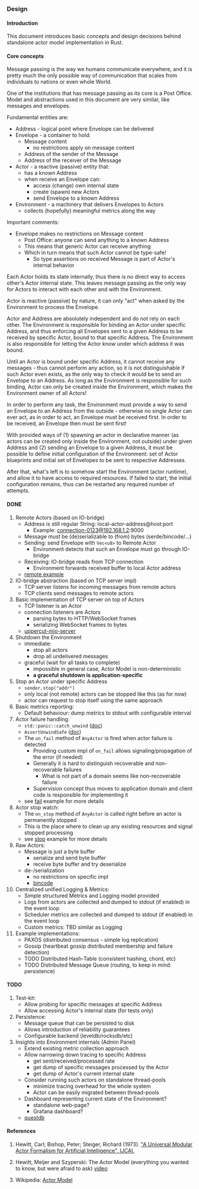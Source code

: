 ### Design

#### Introduction

This document introduces basic concepts and design decisions behind standalone 
actor model implementation in Rust.

#### Core concepts

Message passing is the way we humans communicate everywhere, and it is pretty much 
the only possible way of communication that scales from individuals to nations or 
even whole World.

One of the institutions that has message passing as its core is a Post Office. 
Model and abstractions used in this document are very similar, like messages 
and envelopes.

Fundamental entities are:
- Address - logical point where Envelope can be delivered
- Envelope - a container to hold:
  - Message content
    - no restrictions apply on message content
  - Address of the sender of the Message
  - Address of the receiver of the Message
- Actor - a reactive (passive) entity that:
  - has a known Address
  - when receive an Envelope can:
    - access (change) own internal state
    - create (spawn) new Actors
    - send Envelope to a known Address
- Environment - a machinery that delivers Envelopes to Actors
  - collects (hopefully) meaningful metrics along the way

Important comments:
- Envelope makes no restrictions on Message content
  - Post Office: anyone can send anything to a known Address
  - This means that generic Actor can receive anything
  - Which in turn means that such Actor cannot be type-safe!
    - So type assertions on received Message is part of Actor's internal behavior

Each Actor holds its state internally, thus there is no direct way to access 
other's Actor internal state. This leaves message passing as the only way for 
Actors to interact with each other and with the Environment.

Actor is reactive (passive) by nature, it can only "act" when asked by the 
Environment to process the Envelope.

Actor and Address are absolutely independent and do not rely on each other. 
The Environment is responsible for binding an Actor under specific Address, 
and thus enforcing all Envelopes sent to a given Address to be received by
specific Actor, bound to that specific Address. The Environment is also 
responsible for letting the Actor know under which address it was bound.

Until an Actor is bound under specific Address, it cannot receive any messages -
thus cannot perform any action, so it is not distinguishable if such Actor even 
exists, as the only way to check it would be to send an Envelope to an Address.
As long as the Environment is responsible for such binding, Actor can only be
created inside the Environment, which makes the Environment owner of all Actors!

In order to perform any task, the Environment must provide a way to send an
Envelope to an Address from the outside - otherwise no single Actor can ever act, 
as in order to act, an Envelope must be received first. In order to be received, 
an Envelope then must be sent first!

With provided ways of (1) spawning an actor in declarative manner (as actors can
be created only inside the Environment, not outside) under given Address and (2)
sending an Envelope to a given Address, it must be possible to define initial 
configuration of the Environment: set of Actor blueprints and initial set of 
Envelopes to be sent to respective Addresses.

After that, what's left is to somehow start the Environment (actor runtime), and 
allow it to have access to required resources. If failed to start, the initial
configuration remains, thus can be restarted any required number of attempts.

#### DONE
1. Remote Actors (based on IO-bridge)
   - Address is still regular String: local-actor-address@host:port
     - Example: connection-0123@192.168.1.2:9000
   - Message must be (de)serializable to (from) bytes (serde/bincode/...)
   - Sending: send Envelope with `Vec<u8>` to Remote Actor
     - Environment detects that such an Envelope must go through IO-bridge
   - Receiving: IO-bridge reads from TCP connection
     - Environment forwards received buffer to local Actor address
   - [remote example](https://github.com/sergey-melnychuk/uppercut/blob/master/examples/remote.rs)
1. IO-bridge abstraction (based on TCP server impl)
   - TCP server listens for incoming messages from remote actors
   - TCP clients send messages to remote actors
1. Basic implementation of TCP server on top of Actors
   - TCP listener is an Actor
   - connection listeners are Actors
     - parsing bytes to HTTP/WebSocket frames
     - serializing WebSocket frames to bytes
   - [uppercut-mio-server](https://github.com/sergey-melnychuk/uppercut-lab/tree/master/uppercut-mio-server)
1. Shutdown the Environment
   - immediate:
     - stop all actors
     - drop all undelivered messages
   - graceful (wait for all tasks to complete)
     - impossible in general case, Actor Model is non-deterministic
     - **a graceful shutdown is application-specific**
1. Stop an Actor under specific Address
   - `sender.stop("addr")`
   - only local (not remote) actors can be stopped like this (as for now)
   - actor can request to stop itself using the same approach
1. Basic metrics reporting:
   - Default behaviour: dump metrics to stdout with configurable interval
1. Actor failure handling:
   - `std::panic::catch_unwind` ([doc](https://doc.rust-lang.org/std/panic/fn.catch_unwind.html))
   - `AssertUnwindSafe` ([doc](https://doc.rust-lang.org/std/panic/struct.AssertUnwindSafe.html))
   - The `on_fail` method of `AnyActor` is fired when actor failure is detected
     - Providing custom impl of `on_fail` allows signaling/propagation of the error (if needed)
     - Generally it is hard to distinguish recoverable and non-recoverable failures
       - What is not part of a domain seems like non-recoverable failure
     - Supervision concept thus moves to application domain and client code is responsible for implementing it
   - see [fail](/examples/fail.rs) example for more details
1. Actor stop watch:
   - The `on_stop` method of `AnyActor` is called right before an actor is permanently stopped
   - This is the place where to clean up any existing resources and signal stopped processing
   - see [stop](/examples/stop.rs) example for more details
1. Raw Actors:
   - Message is just a byte buffer
     - serialize and send byte buffer
     - receive byte buffer and try deserialize
   - de-/serialization
     - no restrictions on specific impl
     - [bincode](https://github.com/servo/bincode)
1. Centralized unified Logging & Metrics:
   - Simple structured Metrics and Logging model provided
   - Logs from actors are collected and dumped to stdout (if enabled) in the event loop
   - Scheduler metrics are collected and dumped to stdout (if enabled) in the event loop
   - Custom metrics: TBD similar as Logging
1. Example implementations:
   - PAXOS (distributed consensus - simple log replication)
   - Gossip (heartbeat gossip distributed membership and failure detection)
   - TODO Distributed Hash-Table (consistent hashing, chord, etc)
   - TODO Distributed Message Queue (routing, to keep in mind: persistence)

#### TODO
1. Test-kit:
   - Allow probing for specific messages at specific Address
   - Allow accessing Actor's internal state (for tests only)
1. Persistence:
   - Message queue that can be persisted to disk
   - Allows introduction of reliability guarantees
   - Configurable backend (leveldb/rocksdb/etc)
1. Insights into Environment internals (Admin Panel)
   - Extend existing metric collection approach
   - Allow narrowing down tracing to specific Address
     - get sent/received/processed rate
     - get dump of specific messages processed by the Actor
     - get dump of Actor's current internal state
   - Consider running such actors on standalone thread-pools
     - minimize tracing overhead for the whole system
     - Actor can be easily migrated between thread-pools
   - Dashboard representing current state of the Environment?
     - standalone web-page?
     - Grafana dashboard?
   - [questdb](https://questdb.io/)

#### References

1. Hewitt, Carl; Bishop, Peter; Steiger, Richard (1973). ["A Universal Modular Actor Formalism for Artificial Intelligence". IJCAI.](
https://www.ijcai.org/Proceedings/73/Papers/027B.pdf)

1. Hewitt, Meijer and Szyperski: The Actor Model (everything you wanted to know, but were afraid to ask) [video](https://channel9.msdn.com/Shows/Going+Deep/Hewitt-Meijer-and-Szyperski-The-Actor-Model-everything-you-wanted-to-know-but-were-afraid-to-ask)

1. Wikipedia: [Actor Model](https://en.wikipedia.org/wiki/Actor_model)
